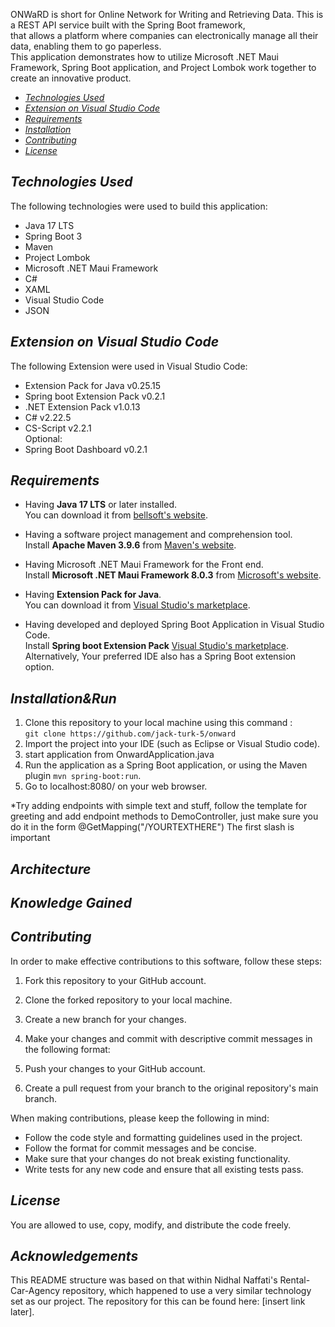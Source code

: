 
ONWaRD is short for Online Network for Writing and Retrieving Data. This is a REST API service built with the Spring Boot framework, <br>
that allows a platform where companies can electronically manage all their data, enabling them to go paperless. <br/>
This application demonstrates how to utilize Microsoft .NET Maui Framework, Spring Boot application, and Project Lombok work together  to create an innovative product. <br/>

  * [_Technologies Used_](#technologies-used)
  * [_Extension on Visual Studio Code_](#extension-on-visual-studio-code)
  * [_Requirements_](#requirements)
  * [_Installation_](#installation)
  * [_Contributing_](#contributing)
  * [_License_](#license)

## _Technologies Used_

The following technologies were used to build this application: <br/>
+ Java 17 LTS  <br/>
+ Spring Boot 3 <br/>
+ Maven <br/>
+ Project Lombok <br/>
+ Microsoft .NET Maui Framework <br/>
+ C#
+ XAML
+ Visual Studio Code <br/>
+ JSON

## _Extension on Visual Studio Code_

The following Extension were used in Visual Studio Code: <br/>
+ Extension Pack for Java v0.25.15 <br/>
+ Spring boot Extension Pack v0.2.1 <br/>
+ .NET Extension Pack v1.0.13<br/>
+ C# v2.22.5 <br/>
+ CS-Script v2.2.1<br/>
Optional:
+ Spring Boot Dashboard v0.2.1 <br/>


## _Requirements_

* Having **Java 17 LTS** or later installed. <br>
  You can download it
  from [bellsoft's website](https://bell-sw.com/pages/downloads/#jdk-17-lts).

* Having a software project management and comprehension tool. <br>
  Install **Apache Maven 3.9.6** from [Maven's website](https://maven.apache.org/download.cgi).

* Having Microsoft .NET Maui Framework for the Front end. <br>
  Install **Microsoft .NET Maui Framework 8.0.3** from [Microsoft's website](https://dotnet.microsoft.com/en-us/download).
    
* Having **Extension Pack for Java**. <br>
  You can download it
  from [Visual Studio's marketplace](https://marketplace.visualstudio.com/items?itemName=vscjava.vscode-java-pack).
  
* Having developed and deployed Spring Boot Application in Visual Studio Code. <br>
  Install **Spring boot Extension Pack** [ Visual Studio's marketplace](https://marketplace.visualstudio.com/items?itemName=vmware.vscode-boot-dev-pack).
  Alternatively, Your preferred IDE also has a Spring Boot extension option.


  
## _Installation&Run_

1. Clone this repository to your local machine using this
   command : <br/> `git clone https://github.com/jack-turk-5/onward`
2. Import the project into your IDE (such as Eclipse or Visual Studio code).
3. start application from OnwardApplication.java
4. Run the application as a Spring Boot application, or using the Maven plugin `mvn spring-boot:run`.
5. Go to localhost:8080/ on your web browser.


*Try adding endpoints with simple text and stuff, 
follow the template for greeting and add endpoint methods to DemoController,
just make sure you do it in the form @GetMapping("/YOURTEXTHERE")
The first slash is important

## _Architecture_



## _Knowledge Gained_




## _Contributing_

In order to make effective contributions to this software, follow these steps:
1. Fork this repository to your GitHub account.
2. Clone the forked repository to your local machine.
3. Create a new branch for your changes.
4. Make your changes and commit with descriptive commit messages in the following format:

5. Push your changes to your GitHub account.
6. Create a pull request from your branch to the original repository's main branch.

When making contributions, please keep the following in mind:

+ Follow the code style and formatting guidelines used in the project.
+ Follow the format for commit messages and be concise.
+ Make sure that your changes do not break existing functionality.
+ Write tests for any new code and ensure that all existing tests pass.

## _License_

You are allowed to use, copy, modify, and distribute the code freely.

## _Acknowledgements_

This README structure was based on that within Nidhal Naffati's Rental-Car-Agency repository, which happened to use a very similar technology set as our project. The repository for this can be found here:
[insert link later].
